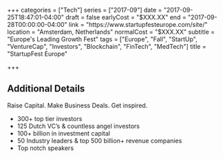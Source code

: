 +++
categories = ["Tech"]
series = ["2017-09"]
date = "2017-09-25T18:47:01-04:00"
draft = false
earlyCost = "$XXX.XX"
end = "2017-09-28T00:00:00-04:00"
link = "https://www.startupfesteurope.com/site/"
location = "Amsterdam, Netherlands"
normalCost = "$XXX.XX"
subtitle = "Europe's Leading Growth Fest"
tags = ["Europe", "Fall", "StartUp", "VentureCap", "Investors", "Blockchain", "FinTech", "MedTech"]
title = "StartupFest Europe"

+++
<!--more-->

## Additional Details

Raise Capital. Make Business Deals. Get inspired.

- 300+ top tier investors
- 125 Dutch VC’s & countless angel investors
- 100+ billion in investment capital
- 50 Industry leaders & top 500 billion+ revenue companies
- Top notch speakers
